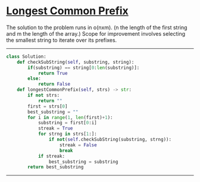 # [Longest Common Prefix](https://leetcode.com/explore/featured/card/top-interview-questions-easy/127/strings/887/)

The solution to the problem runs in o(nxm). (n the length of the first string and m the length of the array.) Scope for improvement involves selecting the smallest string to iterate over its prefixes.

___
```python
class Solution:
    def checkSubString(self, substring, string):
        if(substring) == string[0:len(substring)]:
            return True
        else:
            return False
    def longestCommonPrefix(self, strs) -> str:
        if not strs:
            return ""
        first = strs[0]
        best_substring = ""
        for i in range(1, len(first)+1):
            substring = first[0:i]
            streak = True
            for strng in strs[1:]:
                if not(self.checkSubString(substring, strng)):
                    streak = False
                    break
            if streak:
                best_substring = substring
        return best_substring
```
___